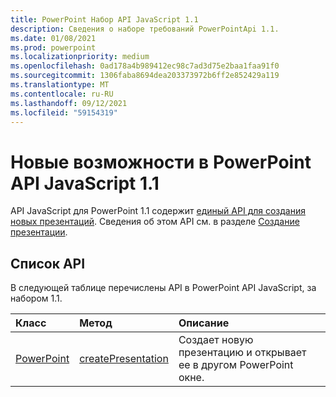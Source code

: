 ```yaml
---
title: PowerPoint Набор API JavaScript 1.1
description: Сведения о наборе требований PowerPointApi 1.1.
ms.date: 01/08/2021
ms.prod: powerpoint
ms.localizationpriority: medium
ms.openlocfilehash: 0ad178a4b989412ec98c7ad3d75e2baa1faa91f0
ms.sourcegitcommit: 1306faba8694dea203373972b6ff2e852429a119
ms.translationtype: MT
ms.contentlocale: ru-RU
ms.lasthandoff: 09/12/2021
ms.locfileid: "59154319"
---
```

# <a name="whats-new-in-powerpoint-javascript-api-11"></a>Новые возможности в PowerPoint API JavaScript 1.1

API JavaScript для PowerPoint 1.1 содержит [единый API для создания новых презентаций](/javascript/api/powerpoint#PowerPoint_createPresentation_base64File_). Сведения об этом API см. в разделе [Создание презентации](../../powerpoint/powerpoint-add-ins.md#create-a-presentation).

## <a name="api-list"></a>Список API

В следующей таблице перечислены API в PowerPoint API JavaScript, за набором 1.1.

| Класс | Метод | Описание |
|:---|:---|:---|
|[PowerPoint](/javascript/api/powerpoint)|[createPresentation](/javascript/api/powerpoint#PowerPoint_createPresentation_base64File_)|Создает новую презентацию и открывает ее в другом PowerPoint окне.|